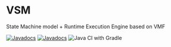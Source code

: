 # VSM
State Machine model + Runtime Execution Engine based on VMF

[![Javadocs](https://www.javadoc.io/badge/eu.mihosoft.vsm/vsm-model.svg?color=blue&label=javadoc-vsm-model)](https://www.javadoc.io/doc/eu.mihosoft.vsm/vsm-model) [![Javadocs](https://www.javadoc.io/badge/eu.mihosoft.vsm/vsm-runtime-executor.svg?color=blue&label=javadoc-vsm-runtime-executor)](https://www.javadoc.io/doc/eu.mihosoft.vsm/vsm-runtime-executor)
![Java CI with Gradle](https://github.com/miho/VSM/workflows/Java%20CI%20with%20Gradle/badge.svg)
